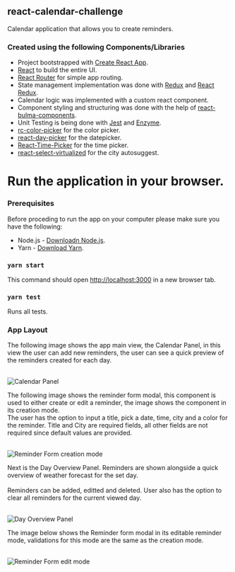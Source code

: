 ## react-calendar-challenge

Calendar application that allows you to create reminders.

### Created using the following Components/Libraries
* Project bootstrapped with [Create React App](https://github.com/facebook/create-react-app).
* [React](https://github.com/facebook/react) to build the entire UI.
* [React Router](https://github.com/ReactTraining/react-router) for simple app routing.
* State management implementation was done with [Redux](https://github.com/reduxjs/redux) and [React Redux](https://github.com/reduxjs/react-redux).
* Calendar logic was implemented with a custom react component.
* Component styling and structuring was done with the help of [react-bulma-components](https://github.com/couds/react-bulma-components#readme).
* Unit Testing is being done with [Jest](https://github.com/facebook/jest) and [Enzyme](https://github.com/airbnb/enzyme).
* [rc-color-picker](https://github.com/react-component/color-picker#readme) for the color picker.
* [react-day-picker](https://github.com/gpbl/react-day-picker) for the datepicker.
* [React-Time-Picker](https://github.com/wojtekmaj/react-time-picker#readme) for the  time picker.
* [react-select-virtualized](https://github.com/guiyep/react-select-virtualized#readme) for the city autosuggest.

# Run the application in your browser.

### Prerequisites
Before proceding to run the app on your computer please make sure you have the following:
- Node.js - [Downloadn Node.js](https://nodejs.org/en/download/).
- Yarn - [Download Yarn](https://yarnpkg.com/en/docs/install#windows-stable).

### `yarn start`
This command should open [http://localhost:3000](http://localhost:3000) in a new browser tab.

### `yarn test`
Runs all tests.<br />

### App Layout

The following image shows the app main view, the Calendar Panel, in this view the user can add new reminders, the user can see a quick preview of the reminders created for each day.

<br />

<img src="https://i.ibb.co/6w2f6pB/react-calendar-challenge-calendar-panel-v2.png" alt="Calendar Panel">

The following image shows the reminder form modal, this component is used to either create or edit a reminder, the image shows the component in its creation mode. <br />
The user has the option to input a title, pick a date, time, city and a color for the reminder. Title and City are required fields, all other fields are not required since default values are provided.

<br />

<img src="https://i.ibb.co/YppzwqK/react-calendar-challenge-reminder-form-creation.png" alt="Reminder Form creation mode">

Next is the Day Overview Panel. Reminders are shown alongside a quick overview of weather forecast for the set day.<br />
<br />
Reminders can be added, editted and deleted. User also has the option to clear all reminders for the current viewed day.

<br />

<img src="https://i.ibb.co/x1sWBhs/react-calendar-challenge-day-overview-panel-v2.png" alt="Day Overview Panel">

<br />

The image below shows the Reminder form modal in its editable reminder mode, validations for this mode are the same as the creation mode.

<br />

<img src="https://i.ibb.co/HthRk7b/react-calendar-challenge-reminder-form-edit.png" alt="Reminder Form edit mode">

<br />